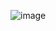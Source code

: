 <!-- ### Hi there 👋 -->

![image](https://www.256bit.org/app/lychee/uploads/medium/9b1c08b2afdb553f95e0e68adbcce896.jpg)

<!--
**chrisbra/chrisbra** is a ✨ _special_ ✨ repository because its `README.md` (this file) appears on your GitHub profile.

Here are some ideas to get you started:

- 🔭 I’m currently working on ...
- 🌱 I’m currently learning ...
- 👯 I’m looking to collaborate on ...
- 🤔 I’m looking for help with ...
- 💬 Ask me about ...
- 📫 How to reach me: ...
- 😄 Pronouns: ...
- ⚡ Fun fact: ...
-->
